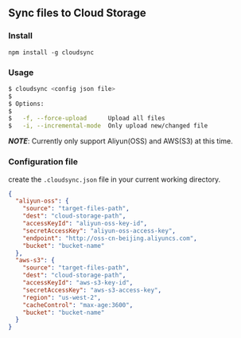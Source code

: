 ## Sync files to Cloud Storage

### Install
```npm install -g cloudsync```

### Usage
```bash
$ cloudsync <config json file>
$
$ Options:
$
$   -f, --force-upload      Upload all files
$   -i, --incremental-mode  Only upload new/changed file
```

_**NOTE**_: Currently only support Aliyun(OSS) and AWS(S3) at this time.

### Configuration file
create the ```.cloudsync.json``` file in your current working directory.

```json
{
  "aliyun-oss": {
    "source": "target-files-path",
    "dest": "cloud-storage-path",
    "accessKeyId": "aliyun-oss-key-id",
    "secretAccessKey": "aliyun-oss-access-key",
    "endpoint": "http://oss-cn-beijing.aliyuncs.com",
    "bucket": "bucket-name"
  },
  "aws-s3": {
    "source": "target-files-path",
    "dest": "cloud-storage-path",
    "accessKeyId": "aws-s3-key-id",
    "secretAccessKey": "aws-s3-access-key",
    "region": "us-west-2",
    "cacheControl": "max-age:3600",
    "bucket": "bucket-name"
  }
}
```
